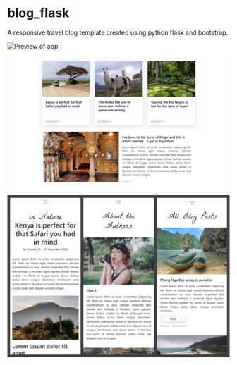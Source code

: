 # blog_flask
A responsive travel blog template created using python flask and bootstrap.

![Preview of app](/static/Blog_Preview.png)

![Preview of app](/static/Blog_Preview_Posts.png)

![Preview of app](/static/Blog_Preview_Responsive.png)
